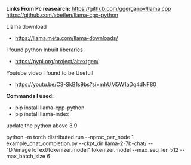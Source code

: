 **Links From Pc reasearch:**
https://github.com/ggerganov/llama.cpp
https://github.com/abetlen/llama-cpp-python

Llama download
- https://llama.meta.com/llama-downloads/

I found python Inbuilt liberaries
 - https://pypi.org/project/aitextgen/


Youtube video I found to be Usefull
 - https://youtu.be/C3-SkB1s9bs?si=mhUM5W1aDq4dNF80

**Commands I used:**
- pip install llama-cpp-python
- pip install llama-index

update the python above 3.9

python -m torch.distributed.run --nproc_per_node 1 example_chat_completion.py --ckpt_dir llama-2-7b-chat/ --"D:\imageToText\tokenizer.model" tokenizer.model --max_seq_len 512 --max_batch_size 6
